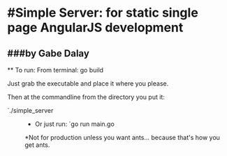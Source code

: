 #Simple Server: for static single page AngularJS development
===========================================================

###by Gabe Dalay
----------------------

** To run:
From terminal: go build

Just grab the executable and place it where you please.

Then at the commandline from the directory you put it:

   `./simple_server <DIR>

* Or just run:
	`go run main.go <DIR>

*Not for production unless you want ants... because that's how you get ants.